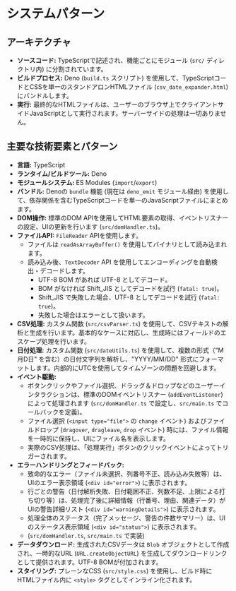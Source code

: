 # システムパターン

## アーキテクチャ

- **ソースコード:** TypeScriptで記述され、機能ごとにモジュール (`src/`
  ディレクトリ内) に分割されています。
- **ビルドプロセス:** Deno (`build.ts` スクリプト)
  を使用して、TypeScriptコードとCSSを単一のスタンドアロンHTMLファイル
  (`csv_date_expander.html`) にバンドルします。
- **実行:**
  最終的なHTMLファイルは、ユーザーのブラウザ上でクライアントサイドJavaScriptとして実行されます。サーバーサイドの処理は一切ありません。

## 主要な技術要素とパターン

- **言語:** TypeScript
- **ランタイム/ビルドツール:** Deno
- **モジュールシステム:** ES Modules (`import`/`export`)
- **バンドル:** Denoの `bundle` 機能 (現在は `deno_emit` モジュール経由)
  を使用して、依存関係を含むTypeScriptコードを単一のJavaScriptファイルにまとめます。
- **DOM操作:** 標準のDOM
  APIを使用してHTML要素の取得、イベントリスナーの設定、UIの更新を行います
  (`src/domHandler.ts`)。
- **ファイルAPI:** `FileReader` APIを使用します。
  - ファイルは `readAsArrayBuffer()` を使用してバイナリとして読み込まれます。
  - 読み込み後、`TextDecoder` API
    を使用してエンコーディングを自動検出・デコードします。
    - UTF-8 BOM があれば UTF-8 としてデコード。
    - BOM がなければ Shift_JIS としてデコードを試行 (`fatal: true`)。
    - Shift_JIS で失敗した場合、UTF-8 としてデコードを試行 (`fatal: true`)。
    - 失敗した場合はエラーとして扱います。
- **CSV処理:** カスタム関数 (`src/csvParser.ts`)
  を使用して、CSVテキストの解析と生成を行います。基本的なケースに対応し、生成時にはフィールドのエスケープ処理を行います。
- **日付処理:** カスタム関数 (`src/dateUtils.ts`)
  を使用して、複数の形式（"M月D日" を含む）の日付文字列を解析し、"YYYY/MM/DD"
  形式にフォーマットします。内部的にUTCを使用してタイムゾーンの問題を回避します。
- **イベント駆動:**
  - ボタンクリックやファイル選択、ドラッグ＆ドロップなどのユーザーインタラクションは、標準のDOMイベントリスナー
    (`addEventListener`) によって処理されます (`src/domHandler.ts`
    で設定し、`src/main.ts` でコールバックを定義)。
  - ファイル選択 (`<input type="file">` の `change` イベント)
    およびファイルドロップ (`dragover`, `dragleave`, `drop` イベント)
    時には、ファイル情報を一時的に保持し、UIにファイル名を表示します。
  - 実際のCSV処理は、「処理実行」ボタンのクリックイベントによってトリガーされます。
- **エラーハンドリングとフィードバック:**
  - 致命的なエラー（ファイル未選択、列番号不正、読み込み失敗等）は、UIのエラー表示領域
    (`<div id="error">`) に表示されます。
  - 行ごとの警告（日付解析失敗、日付範囲不正、列数不足、上限による打ち切り等）は、処理完了後に詳細情報（行番号、理由、関連データ）がUIの警告詳細リスト
    (`<div id="warningDetails">`) に表示されます。
  - 処理全体のステータス（完了メッセージ、警告の件数サマリー）は、UIのステータス表示領域
    (`<div id="status">`) に表示されます。
  - (`src/domHandler.ts`, `src/main.ts` で実装)
- **データダウンロード:** 生成されたCSVデータは `Blob`
  オブジェクトとして作成され、一時的なURL (`URL.createObjectURL`)
  を生成してダウンロードリンクとして提供されます。UTF-8 BOMが付加されます。
- **スタイリング:** プレーンなCSS (`src/style.css`)
  を使用し、ビルド時にHTMLファイル内に `<style>`
  タグとしてインライン化されます。

